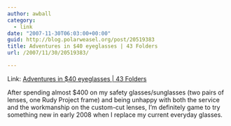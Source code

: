 ```yaml
---
author: awball
category:
  - link
date: "2007-11-30T06:03:00+00:00"
guid: http://blog.polarweasel.org/post/20519383
title: Adventures in $40 eyeglasses | 43 Folders
url: /2007/11/30/20519383/

---
```

Link: [Adventures in $40 eyeglasses \| 43 Folders](http://www.43folders.com/2007/11/29/adventures-40-eyeglasses)

After spending almost $400 on my safety glasses/sunglasses (two pairs of lenses, one Rudy Project frame) and being unhappy with both the service and the workmanship on the custom-cut lenses, I’m definitely game to try something new in early 2008 when I replace my current everyday glasses.
